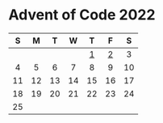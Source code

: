 # Advent of Code 2022
| **S** | **M** | **T** | **W** |                                               **T**                                                |                                               **F**                                                | **S** |
|:-----:|:-----:|:-----:|:-----:|:--------------------------------------------------------------------------------------------------:|:--------------------------------------------------------------------------------------------------:|:-----:|
|       |       |       |       | [1](https://github.com/DuncanSLUH/aoc-2022/blob/main/src/main/java/com/duncan/aoc/days/Day01.java) | [2](https://github.com/DuncanSLUH/aoc-2022/blob/main/src/main/java/com/duncan/aoc/days/Day02.java) |   3   |
|   4   |   5   |   6   |   7   |                                                 8                                                  |                                                 9                                                  |  10   |
|  11   |  12   |  13   |  14   |                                                 15                                                 |                                                 16                                                 |  17   |
|  18   |  19   |  20   |  21   |                                                 22                                                 |                                                 23                                                 |  24   |
|  25   |       |       |       |                                                                                                    |                                                                                                    |       |
